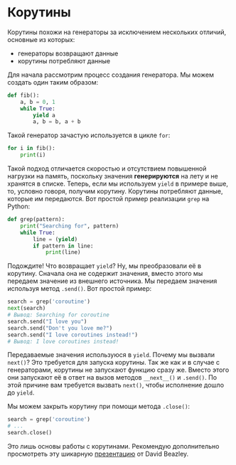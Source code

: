 # Корутины

Корутины похожи на генераторы за исключением нескольких отличий, основные из
которых:

- генераторы возвращают данные
- корутины потребляют данные

Для начала рассмотрим процесс создания генератора. Мы можем создать один
таким образом:

```python
def fib():
    a, b = 0, 1
    while True:
        yield a
        a, b = b, a + b
```

Такой генератор зачастую используется в цикле `for`:

```python
for i in fib():
    print(i)
```

Такой подход отличается скоростью и отсутствием повышенной нагрузки на память,
поскольку значения **генерируются** на лету и не хранятся в списке. Теперь,
если мы используем `yield` в примере выше, то, условно говоря, получим
корутину. Корутины потребляют данные, которые им передаются. Вот простой пример
реализации `grep` на Python:

```python
def grep(pattern):
    print("Searching for", pattern)
    while True:
        line = (yield)
        if pattern in line:
            print(line)
```

Подождите! Что возвращает `yield`? Ну, мы преобразовали её в корутину.
Сначала она не содержит значения, вместо этого мы передаем значение из внешнего
источника. Мы передаем значения используя метод `.send()`. Вот простой
пример:

```python
search = grep('coroutine')
next(search)
# Вывод: Searching for coroutine
search.send("I love you")
search.send("Don't you love me?")
search.send("I love coroutines instead!")
# Вывод: I love coroutines instead!
```

Передаваемые значения используюся в `yield`. Почему мы вызвали `next()`?
Это требуется для запуска корутины. Так же как и в случае с генераторами,
корутины не запускают функцию сразу же. Вместо этого они запускают её в ответ
на вызов методов `__next__()` и `.send()`. По этой причине вам требуется
вызвать `next()`, чтобы исполнение дошло до `yield`.

Мы можем закрыть корутину при помощи метода `.close()`:

```python
search = grep('coroutine')
# ...
search.close()
```

Это лишь основы работы с корутинами. Рекомендую дополнительно просмотреть
эту шикарную [презентацию](http://www.dabeaz.com/coroutines/Coroutines.pdf)
от David Beazley.
